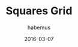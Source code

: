 ---
layout: post
author: habemus
title:  "Squares Grid"
lang:   en
ref:    squares-grid
date:   2016-03-07

preview-url: /resources/templates/squares-grid/website/index.html

description: O template base Smooth Scroll oferece a estrutura de um menu nav com links para seções correspondentes da página única e transição de animação suave.
image-thumb: /resources/templates/squares-grid/screenshot.png

alt-image: "imagem ilustrativa do post"
categories: web habemus filosofia
---